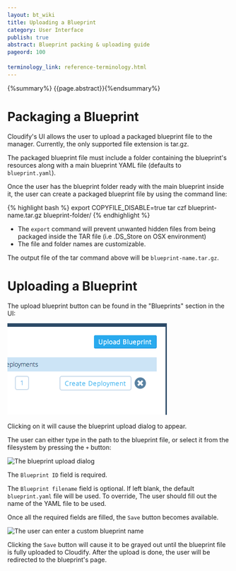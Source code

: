 ```yaml
---
layout: bt_wiki
title: Uploading a Blueprint
category: User Interface
publish: true
abstract: Blueprint packing & uploading guide
pageord: 100

terminology_link: reference-terminology.html
---
```

{%summary%} {{page.abstract}}{%endsummary%}


# Packaging a Blueprint

Cloudify's UI allows the user to upload a packaged blueprint file to the manager. Currently, the only supported file extension is tar.gz.

The packaged blueprint file must include a folder containing the blueprint's resources along with a main blueprint YAML file (defaults to `blueprint.yaml`).

Once the user has the blueprint folder ready with the main blueprint inside it, the user can create a packaged blueprint file by using the command line:

{% highlight bash %}
export COPYFILE_DISABLE=true
tar czf blueprint-name.tar.gz blueprint-folder/
{% endhighlight %}

* The `export` command will prevent unwanted hidden files from being packaged inside the TAR file (i.e .DS_Store on OSX environment)
* The file and folder names are customizable.

The output file of the tar command above will be `blueprint-name.tar.gz`.

# Uploading a Blueprint

The upload blueprint button can be found in the "Blueprints" section in the UI:

![The blueprint upload button](/guide/images/ui/ui_upload_blueprint_button.png)

Clicking on it will cause the blueprint upload dialog to appear.

The user can either type in the path to the blueprint file, or select it from the filesystem by pressing the `+` button:

![The blueprint upload dialog](/guide/images/ui/ui-upload-blueprint.png)

The `Blueprint ID` field is required.

The `Blueprint filename` field is optional. If left blank, the default `blueprint.yaml` file will be used. To override, The user should fill out the name of the YAML file to be used.

Once all the required fields are filled, the `Save` button becomes available.

![The user can enter a custom blueprint name](/guide/images/ui/ui-upload-blueprint-with-input.png)

Clicking the `Save` button will cause it to be grayed out until the blueprint file is fully uploaded to Cloudify. After the upload is done, the user will be redirected to the blueprint's page.